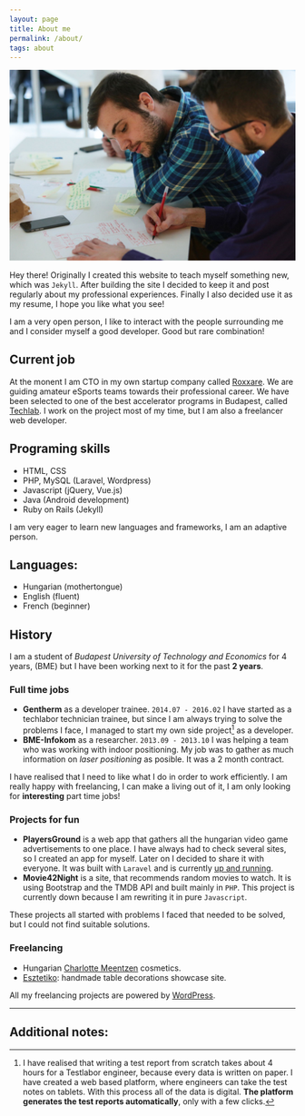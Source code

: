 ```yaml
---
layout: page
title: About me
permalink: /about/
tags: about
---
```


_![Working hard](/images/me.jpg)_

Hey there! Originally I created this website to teach myself something new, which was `Jekyll`. After building the site I decided to keep it and post regularly about my professional experiences. Finally I also decided use it as my resume, I hope you like what you see!

I am a very open person, I like to interact with the people surrounding me and I consider myself a good developer. Good but rare combination!


## Current job

At the monent I am CTO in my own startup company called [Roxxare](http://www.roxxare.com). We are guiding amateur eSports teams towards their professional career. We have been selected to one of the best accelerator programs in Budapest, called [Techlab](http://www.techlab.designterminal.hu). I work on the project most of my time, but I am also a freelancer web developer.


## Programing skills

* HTML, CSS
* PHP, MySQL (Laravel, Wordpress)
* Javascript (jQuery, Vue.js)
* Java (Android development)
* Ruby on Rails (Jekyll)

I am very eager to learn new languages and frameworks, I am an adaptive person.


## Languages:

* Hungarian (mothertongue)
* English (fluent)
* French (beginner)


## History

I am a student of <span class="red">_Budapest University of Technology and Economics_</span> for 4 years, (BME) but I have been working next to it for the past __2 years__.


### Full time jobs

* __Gentherm__ as a developer trainee. `2014.07 - 2016.02` I have started as a techlabor technician trainee, but since I am always trying to solve the problems I face, I managed to start my own side project[^1] as a developer.
* __BME-Infokom__ as a researcher. `2013.09 - 2013.10` I was helping a team who was working with indoor positioning. My job was to gather as much information on _laser positioning_ as posible. It was a 2 month contract.

I have realised that I need to like what I do in order to work efficiently. I am really happy with freelancing, I can make a living out of it, I am only looking for __interesting__ part time jobs!


### Projects for fun

* __PlayersGround__ is a web app that gathers all the hungarian video game advertisements to one place. I have always had to check several sites, so I created an app for myself. Later on I decided to share it with everyone. It was built with `Laravel` and is currently [up and running](http://playersground.com).
* __Movie42Night__ is a site, that recommends random movies to watch. It is using Bootstrap and the TMDB API and built mainly in `PHP`. This project is currently down because I am rewriting it in pure `Javascript`.

These projects all started with problems I faced that needed to be solved, but I could not find suitable solutions.


### Freelancing

* Hungarian [Charlotte Meentzen](http://www.meentzen.hu/) cosmetics.
* [Esztetiko](http://www.esztetiko.hu): handmade table decorations showcase site.

All my freelancing projects are powered by [WordPress](http://www.wordpress.org).

---

## Additional notes:

[^1]: I have realised that writing a test report from scratch takes about 4 hours for a Testlabor engineer, because every data is written on paper. I have created a web based platform, where engineers can take the test notes on tablets. With this process all of the data is digital. __The platform generates the test reports automatically__, only with a few clicks.
